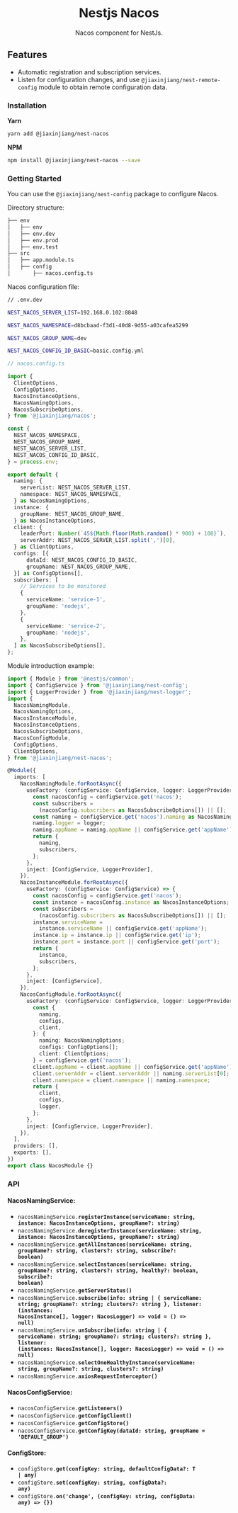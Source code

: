 <h1 align="center">Nestjs Nacos</h1>

<p align="center">Nacos component for NestJs.</p>

## Features

- Automatic registration and subscription services.
- Listen for configuration changes, and use `@jiaxinjiang/nest-remote-config` module to obtain remote configuration data.

### Installation

**Yarn**
```bash
yarn add @jiaxinjiang/nest-nacos
```

**NPM**
```bash
npm install @jiaxinjiang/nest-nacos --save
```

### Getting Started

You can use the `@jiaxinjiang/nest-config` package to configure Nacos.

Directory structure:

```bash
├── env
│   ├── env
│   ├── env.dev
│   ├── env.prod
│   ├── env.test
├── src
│   ├── app.module.ts
│   ├── config
│       ├── nacos.config.ts
```

Nacos configuration file:

```bash
// .env.dev

NEST_NACOS_SERVER_LIST=192.168.0.102:8848

NEST_NACOS_NAMESPACE=d8bcbaad-f3d1-40d8-9d55-a03cafea5299

NEST_NACOS_GROUP_NAME=dev

NEST_NACOS_CONFIG_ID_BASIC=basic.config.yml
```

```ts
// nacos.config.ts

import {
  ClientOptions,
  ConfigOptions,
  NacosInstanceOptions,
  NacosNamingOptions,
  NacosSubscribeOptions,
} from '@jiaxinjiang/nacos';

const {
  NEST_NACOS_NAMESPACE,
  NEST_NACOS_GROUP_NAME,
  NEST_NACOS_SERVER_LIST,
  NEST_NACOS_CONFIG_ID_BASIC,
} = process.env;

export default {
  naming: {
    serverList: NEST_NACOS_SERVER_LIST,
    namespace: NEST_NACOS_NAMESPACE,
  } as NacosNamingOptions,
  instance: {
    groupName: NEST_NACOS_GROUP_NAME,
  } as NacosInstanceOptions,
  client: {
    leaderPort: Number(`45${Math.floor(Math.random() * 900) + 100}`),
    serverAddr: NEST_NACOS_SERVER_LIST.split(',')[0],
  } as ClientOptions,
  configs: [{
      dataId: NEST_NACOS_CONFIG_ID_BASIC,
      groupName: NEST_NACOS_GROUP_NAME,
  }] as ConfigOptions[],
  subscribers: [
    // Services to be monitored
    {
      serviceName: 'service-1',
      groupName: 'nodejs',
    },
    {
      serviceName: 'service-2',
      groupName: 'nodejs',
    },
  ] as NacosSubscribeOptions[],
};
```

Module introduction example:

```ts
import { Module } from '@nestjs/common';
import { ConfigService } from '@jiaxinjiang/nest-config';
import { LoggerProvider } from '@jiaxinjiang/nest-logger';
import {
  NacosNamingModule,
  NacosNamingOptions,
  NacosInstanceModule,
  NacosInstanceOptions,
  NacosSubscribeOptions,
  NacosConfigModule,
  ConfigOptions,
  ClientOptions,
} from '@jiaxinjiang/nest-nacos';

@Module({
  imports: [
    NacosNamingModule.forRootAsync({
      useFactory: (configService: ConfigService, logger: LoggerProvider) => {
        const nacosConfig = configService.get('nacos');
        const subscribers =
          (nacosConfig.subscribers as NacosSubscribeOptions[]) || [];
        const naming = configService.get('nacos').naming as NacosNamingOptions;
        naming.logger = logger;
        naming.appName = naming.appName || configService.get('appName');
        return {
          naming,
          subscribers,
        };
      },
      inject: [ConfigService, LoggerProvider],
    }),
    NacosInstanceModule.forRootAsync({
      useFactory: (configService: ConfigService) => {
        const nacosConfig = configService.get('nacos');
        const instance = nacosConfig.instance as NacosInstanceOptions;
        const subscribers =
          (nacosConfig.subscribers as NacosSubscribeOptions[]) || [];
        instance.serviceName =
          instance.serviceName || configService.get('appName');
        instance.ip = instance.ip || configService.get('ip');
        instance.port = instance.port || configService.get('port');
        return {
          instance,
          subscribers,
        };
      },
      inject: [ConfigService],
    }),
    NacosConfigModule.forRootAsync({
      useFactory: (configService: ConfigService, logger: LoggerProvider) => {
        const {
          naming,
          configs,
          client,
        }: {
          naming: NacosNamingOptions;
          configs: ConfigOptions[];
          client: ClientOptions;
        } = configService.get('nacos');
        client.appName = client.appName || configService.get('appName');
        client.serverAddr = client.serverAddr || naming.serverList[0];
        client.namespace = client.namespace || naming.namespace;
        return {
          client,
          configs,
          logger,
        };
      },
      inject: [ConfigService, LoggerProvider],
    }),
  ],
  providers: [],
  exports: [],
})
export class NacosModule {}
```

### API

#### NacosNamingService:

* <code>nacosNamingService.<b>registerInstance(serviceName: string, instance: NacosInstanceOptions, groupName?: string)</b></code>
* <code>nacosNamingService.<b>deregisterInstance(serviceName: string, instance: NacosInstanceOptions, groupName?: string)</b></code>
* <code>nacosNamingService.<b>getAllInstances(serviceName: string, groupName?: string,
 clusters?: string, subscribe?: boolean)</b></code>
* <code>nacosNamingService.<b>selectInstances(serviceName: string, groupName?: string, clusters?: string, healthy?: boolean, subscribe?: boolean)</b></code>
* <code>nacosNamingService.<b>getServerStatus()</b></code>
* <code>nacosNamingService.<b>subscribe(info: string | { serviceName: string; groupName?: string; clusters?: string }, listener: (instances: NacosInstance[], logger: NacosLogger) => void = () => null)</b></code>
* <code>nacosNamingService.<b>unSubscribe(info: string | { serviceName: string; groupName?: string; clusters?: string }, listener: (instances: NacosInstance[], logger: NacosLogger) => void = () => null)</b></code>
* <code>nacosNamingService.<b>selectOneHealthyInstance(serviceName: string, groupName?: string, clusters?: string)</b></code>
* <code>nacosNamingService.<b>axiosRequestInterceptor()</b></code>

#### NacosConfigService:

* <code>nacosConfigService.<b>getListeners()</b></code>
* <code>nacosConfigService.<b>getConfigClient()</b></code>
* <code>nacosConfigService.<b>getConfigStore()</b></code>
* <code>nacosConfigService.<b>getConfigKey(dataId: string, groupName = 'DEFAULT_GROUP')</b></code>

#### ConfigStore:
* <code>configStore.<b>get<T>(configKey: string, defaultConfigData?: T | any)</b></code>
* <code>configStore.<b>set(configKey: string, configData?: any)</b></code>
* <code>configStore.<b>on('change', (configKey: string, configData: any) => {})</b></code>
